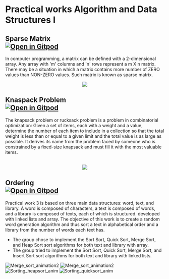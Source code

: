 # Practical works Algorithm and Data Structures I

## Sparse Matrix<br>[![Open in Gitpod](https://gitpod.io/button/open-in-gitpod.svg)](https://gitpod.io/#https://github.com/lucianobajr/AEDS-TPS/tree/master/TP1)

In computer programming, a matrix can be defined with a 2-dimensional array. Any array with 'm' columns and 'n' rows represent a m X n matrix. There may be a situation in which a matrix contains more number of ZERO values than NON-ZERO values. Such matrix is known as sparse matrix.

<p align="center">
    <img src="https://user-images.githubusercontent.com/45442173/68969659-46bd0a80-07c4-11ea-8147-3bca1545f2c2.png">
</p>


## Knaspack Problem<br>[![Open in Gitpod](https://gitpod.io/button/open-in-gitpod.svg)](https://gitpod.io/#https://github.com/lucianobajr/AEDS-TPS/tree/master/TP2)

The knapsack problem or rucksack problem is a problem in combinatorial optimization: Given a set of items, each with a weight and a value, determine the number of each item to include in a collection so that the total weight is less than or equal to a given limit and the total value is as large as possible. It derives its name from the problem faced by someone who is constrained by a fixed-size knapsack and must fill it with the most valuable items.<br><br>
<p align="center">
    <img src="https://user-images.githubusercontent.com/45442173/70360495-790ad680-185d-11ea-81c7-183fc77ac943.jpg">
</p>


## Ordering <br>[![Open in Gitpod](https://gitpod.io/button/open-in-gitpod.svg)](https://gitpod.io/https://github.com/lucianobajr/AEDS-TPS/tree/master/TP3)

Practical work 3 is based on three main data structures: word, text, and library. A word is composed of characters, a text is composed of words, and a library is composed of texts, each of which is structured. developed with linked lists and array. The objective of this work is to create a random word generation algorithm and thus sort a text in alphabetical order and a library from the number of words each text has.
* The group chose to implement the Sort Sort, Quick Sort, Merge Sort, and Heap Sort sort algorithms for both text and library with array.
* The group tried to implement the Sort Sort, Quick Sort, Merge Sort, and Insert Sort sort algorithms for both text and library with linked lists.

![Merge_sort_animation2](https://user-images.githubusercontent.com/45442173/70361672-20d5d380-1861-11ea-992d-d5cc8f02a471.gif)
![Merge_sort_animation2](https://user-images.githubusercontent.com/45442173/70361675-23d0c400-1861-11ea-8a0d-ed499dbf3439.gif)
<br>
![Sorting_heapsort_anim](https://user-images.githubusercontent.com/45442173/70361685-29c6a500-1861-11ea-8cf0-33f3232ba115.gif)
![Sorting_quicksort_anim](https://user-images.githubusercontent.com/45442173/70361686-2c28ff00-1861-11ea-9432-fc8acf586926.gif)
